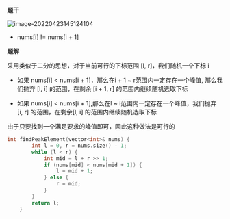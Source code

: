 

**题干**

![image-20220423145124104](https://cdn.jsdelivr.net/gh/liver0377/images@main/img/image-20220423145124104.png)

- nums[i] != nums[i + 1]



**题解**

采用类似于二分的思想，对于当前可行的下标范围 [l, r\]，我们随机一个下标 i

- 如果 nums[i] < nums[i + 1\]，那么在i + 1 ~ r范围内一定存在一个峰值, 那么我们抛弃 [l, i\] 的范围，在剩余 [i + 1, r] 的范围内继续随机选取下标


- 如果 nums[i] < nums[i + 1\],那么在l ~ i范围内一定存在一个峰值，我们抛弃 [i, r\] 的范围，在剩余[l, i] 的范围内继续随机选取下标

由于只要找到一个满足要求的峰值即可，因此这种做法是可行的

```cpp
int findPeakElement(vector<int>& nums) {
        int l = 0, r = nums.size() - 1;
        while (l < r) {
            int mid = l + r >> 1;
            if (nums[mid] < nums[mid + 1]) {
                l = mid + 1;
            } else {
                r = mid;
            }
        }
        return l;
    }
```

